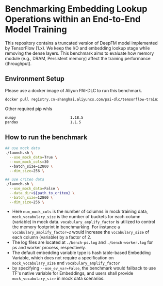 # Benchmarking Embedding Lookup Operations within an End-to-End Model Training

This repository contains a truncated version of DeepFM model implemented by TensorFlow (1.x). 
We keep the I/O and embedding lookup stage while removing the dense layers. This benchmark aims to 
evaluate how memory module (e.g., DRAM, Persistent memory) affect the training performance (throughput).

## Environment Setup

Please use a docker image of Aliyun PAI-DLC to run this benchmark. 
```bash
docker pull registry.cn-shanghai.aliyuncs.com/pai-dlc/tensorflow-training:1.15deeprec2106-gpu-py36-cu110-ubuntu18.04
```

Other required pip whls
```bash
numpy                         1.18.5
pandas                        1.1.5
```

## How to run the benchmark

```bash
## use mock data
./launch.sh \
  --use_mock_data=True \
  --num_mock_cols=30
  --batch_size=12800 \
  --dim_size=256 \

## use criteo data
./launch.sh \
  --use_mock_data=False \
  --data_dir=${path_to_criteo} \
  --batch_size=12800 \
  --dim_size=256 \
```

- Here `num_mock_cols` is the number of columns in mock training data, `mock_vocabulary_size` is 
the number of buckets for each column (variable) in mock data. `vocabulary_amplify_factor` is 
utilized to control the memory footprint in benchmarking. For instance a `vocabulary_amplify_factor=2`
would increase the `vocabulary_size` of each column (variable) by a factor of 2.
- The log files are located at `./bench-ps.log` and `./bench-worker.log` for ps and worker process, respectively.
- The default embedding variable type is hash table-based Embedding Variable, which does not require a specification on `mock_vocabulary_size` and `vocabulary_amplify_factor`
- by specifying `--use_ev_var=False`, the benchmark would fallback to use TF's native variable for Embeddings, and users shall provide `mock_vocabulary_size` in mock data scenarios.

